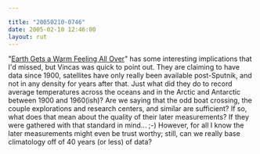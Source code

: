 ```yaml
---

title: "20050210-0746"
date: 2005-02-10 12:46:00
layout: rut
---
```


"<a href="http://www.rednova.com/news/display/?id=126207">Earth
Gets a Warm Feeling All Over</a>" has some interesting implications
that I'd missed, but Vincas was quick to point out.  They are
claiming to have data since 1900, satellites have only really been
available post-Sputnik, and not in any density for years after that.
Just what did they do to record average temperatures across the
oceans and in the Arctic and Antarctic between 1900 and 1960(ish)?
Are we saying that the odd boat crossing, the couple explorations
and research centers, and similar are sufficient?  If so, what does
that mean about the quality of their later measurements?  If they
were gathered with that standard in mind... ;-) However, for all
I know the later measurements might even be trust worthy; still,
can we really base climatology off of 40 years (or less) of data?

